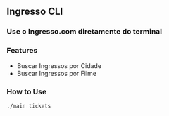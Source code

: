 ## Ingresso CLI

### Use o Ingresso.com diretamente do terminal 

### Features
- Buscar Ingressos por Cidade
- Buscar Ingressos por Filme 

### How to Use
```shell
./main tickets
```

